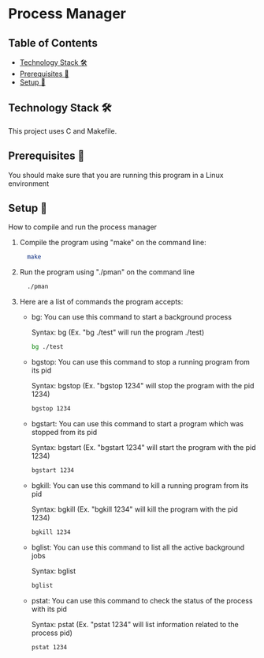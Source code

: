 # Process Manager

## Table of Contents

- [Technology Stack 🛠️](#technology-stack-)
- [Prerequisites 🍪](#prerequisites-)
- [Setup 🔧](#setup-and-deployment-)

## Technology Stack 🛠️

This project uses C and Makefile.

## Prerequisites 🍪

You should make sure that you are running this program in a Linux environment

## Setup 🔧

How to compile and run the process manager

1. Compile the program using "make" on the command line:

   ```bash
     make
   ```

2. Run the program using "./pman" on the command line

   ```bash
     ./pman
   ```

3. Here are a list of commands the program accepts:
	- bg: You can use this command to start a background process
	
		Syntax: bg <program name>
		(Ex. "bg ./test" will run the program ./test)
		```bash
		bg ./test
		```

	- bgstop: You can use this command to stop a running program from its pid

		Syntax: bgstop <pid>
		(Ex. "bgstop 1234" will stop the program with the pid 1234)
		```bash
		bgstop 1234
		```

	- bgstart: You can use this command to start a program which was stopped from its pid

		Syntax: bgstart <pid>
		(Ex. "bgstart 1234" will start the program with the pid 1234)
		```bash
		bgstart 1234
		```

	- bgkill: You can use this command to kill a running program from its pid

		Syntax: bgkill <pid>
		(Ex. "bgkill 1234" will kill the program with the pid 1234)
		```bash
		bgkill 1234
		```

	- bglist: You can use this command to list all the active background jobs

		Syntax: bglist
		```bash
		bglist
		```
		

	- pstat: You can use this command to check the status of the process with its pid

		Syntax: pstat <pid>
		(Ex. "pstat 1234" will list information related to the process pid)
		```bash
		pstat 1234
		```

